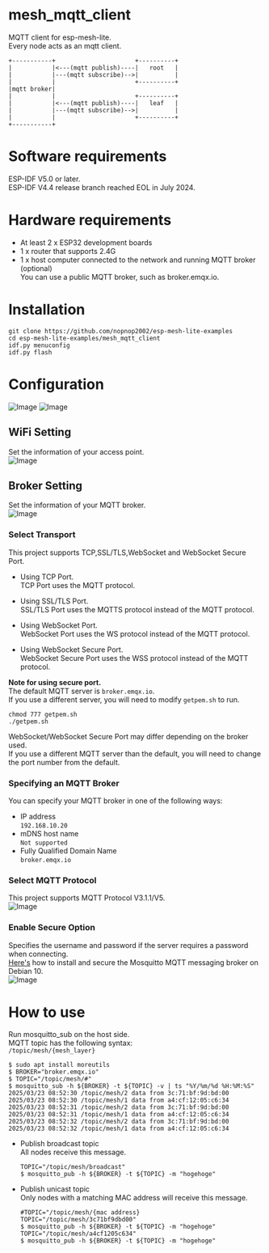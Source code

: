 # mesh_mqtt_client
MQTT client for esp-mesh-lite.   
Every node acts as an mqtt client.
```
+-----------+                      +----------+
|           |<---(mqtt publish)----|   root   |
|           |---(mqtt subscribe)-->|          |
|           |                      +----------+
|mqtt broker|
|           |                      +----------+
|           |<---(mqtt publish)----|   leaf   |
|           |---(mqtt subscribe)-->|          |
|           |                      +----------+
+-----------+
```

# Software requirements
ESP-IDF V5.0 or later.   
ESP-IDF V4.4 release branch reached EOL in July 2024.   

# Hardware requirements
- At least 2 x ESP32 development boards
- 1 x router that supports 2.4G
- 1 x host computer connected to the network and running MQTT broker (optional)   
	You can use a public MQTT broker, such as broker.emqx.io.   

# Installation
```
git clone https://github.com/nopnop2002/esp-mesh-lite-examples
cd esp-mesh-lite-examples/mesh_mqtt_client
idf.py menuconfig
idf.py flash
```

# Configuration   
![Image](https://github.com/user-attachments/assets/28ee4b1b-541a-4bc0-9d20-4c70e0e60452)
![Image](https://github.com/user-attachments/assets/99635150-9cdc-4dc9-9b2f-bf0659a164f8)

## WiFi Setting
Set the information of your access point.   
![Image](https://github.com/user-attachments/assets/9c68c775-4970-4a47-b15a-2fb96521060a)

## Broker Setting
Set the information of your MQTT broker.   
![Image](https://github.com/user-attachments/assets/11906003-7812-4913-af2e-ace46d0e5241)

### Select Transport   
This project supports TCP,SSL/TLS,WebSocket and WebSocket Secure Port.   

- Using TCP Port.   
 TCP Port uses the MQTT protocol.   

- Using SSL/TLS Port.   
 SSL/TLS Port uses the MQTTS protocol instead of the MQTT protocol.   

- Using WebSocket Port.   
 WebSocket Port uses the WS protocol instead of the MQTT protocol.   

- Using WebSocket Secure Port.   
 WebSocket Secure Port uses the WSS protocol instead of the MQTT protocol.   

__Note for using secure port.__   
The default MQTT server is ```broker.emqx.io```.   
If you use a different server, you will need to modify ```getpem.sh``` to run.   
```
chmod 777 getpem.sh
./getpem.sh
```

WebSocket/WebSocket Secure Port may differ depending on the broker used.   
If you use a different MQTT server than the default, you will need to change the port number from the default.   

### Specifying an MQTT Broker   
You can specify your MQTT broker in one of the following ways:   
- IP address   
 ```192.168.10.20```   
- mDNS host name   
 ```Not supported```   
- Fully Qualified Domain Name   
 ```broker.emqx.io```

### Select MQTT Protocol   
This project supports MQTT Protocol V3.1.1/V5.   
![Image](https://github.com/user-attachments/assets/5115df83-ed55-4669-ae0e-7764e10dad7b)

### Enable Secure Option
Specifies the username and password if the server requires a password when connecting.   
[Here's](https://www.digitalocean.com/community/tutorials/how-to-install-and-secure-the-mosquitto-mqtt-messaging-broker-on-debian-10) how to install and secure the Mosquitto MQTT messaging broker on Debian 10.   
![Image](https://github.com/user-attachments/assets/63244a41-4805-457c-9dd1-9f36c95ad617)

# How to use
Run mosquitto_sub on the host side.   
MQTT topic has the following syntax:   
```/topic/mesh/{mesh_layer}```

```
$ sudo apt install moreutils
$ BROKER="broker.emqx.io"
$ TOPIC="/topic/mesh/#"
$ mosquitto_sub -h ${BROKER} -t ${TOPIC} -v | ts "%Y/%m/%d %H:%M:%S"
2025/03/23 08:52:30 /topic/mesh/2 data from 3c:71:bf:9d:bd:00
2025/03/23 08:52:30 /topic/mesh/1 data from a4:cf:12:05:c6:34
2025/03/23 08:52:31 /topic/mesh/2 data from 3c:71:bf:9d:bd:00
2025/03/23 08:52:31 /topic/mesh/1 data from a4:cf:12:05:c6:34
2025/03/23 08:52:32 /topic/mesh/2 data from 3c:71:bf:9d:bd:00
2025/03/23 08:52:32 /topic/mesh/1 data from a4:cf:12:05:c6:34
```

- Publish broadcast topic   
	All nodes receive this message.
	```
	TOPIC="/topic/mesh/broadcast"
	$ mosquitto_pub -h ${BROKER} -t ${TOPIC} -m "hogehoge"
	```

- Publish unicast topic   
	Only nodes with a matching MAC address will receive this message.
	```
	#TOPIC="/topic/mesh/{mac address}
	TOPIC="/topic/mesh/3c71bf9dbd00"
	$ mosquitto_pub -h ${BROKER} -t ${TOPIC} -m "hogehoge"
	TOPIC="/topic/mesh/a4cf1205c634"
	$ mosquitto_pub -h ${BROKER} -t ${TOPIC} -m "hogehoge"
	```
